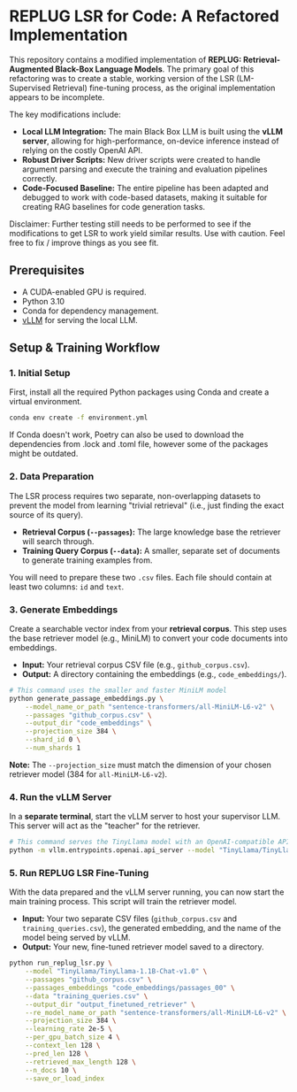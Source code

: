 # REPLUG LSR for Code: A Refactored Implementation

This repository contains a modified implementation of **REPLUG: Retrieval-Augmented Black-Box Language Models**. The primary goal of this refactoring was to create a stable, working version of the LSR (LM-Supervised Retrieval) fine-tuning process, as the original implementation appears to be incomplete.

The key modifications include:

* **Local LLM Integration:** The main Black Box LLM is built using the **vLLM server**, allowing for high-performance, on-device inference instead of relying on the costly OpenAI API.
* **Robust Driver Scripts:** New driver scripts were created to handle argument parsing and execute the training and evaluation pipelines correctly.
* **Code-Focused Baseline:** The entire pipeline has been adapted and debugged to work with code-based datasets, making it suitable for creating RAG baselines for code generation tasks.

Disclaimer: Further testing still needs to be performed to see if the modifications to get LSR to work yield similar results. Use with caution. Feel free to fix / improve things as you see fit.

## Prerequisites

* A CUDA-enabled GPU is required.
* Python 3.10
* Conda for dependency management.
* [vLLM](https://github.com/vllm-project/vllm) for serving the local LLM.

## Setup & Training Workflow

### 1. Initial Setup

First, install all the required Python packages using Conda and create a virtual environment.

```bash
conda env create -f environment.yml
```

If Conda doesn't work, Poetry can also be used to download the dependencies from .lock and .toml file, however some of the packages might be outdated.

### 2. Data Preparation

The LSR process requires two separate, non-overlapping datasets to prevent the model from learning "trivial retrieval" (i.e., just finding the exact source of its query).

* **Retrieval Corpus (`--passages`):** The large knowledge base the retriever will search through.
* **Training Query Corpus (`--data`):** A smaller, separate set of documents to generate training examples from.

You will need to prepare these two `.csv` files. Each file should contain at least two columns: `id` and `text`.

### 3. Generate Embeddings

Create a searchable vector index from your **retrieval corpus**. This step uses the base retriever model (e.g., MiniLM) to convert your code documents into embeddings.

* **Input:** Your retrieval corpus CSV file (e.g., `github_corpus.csv`).
* **Output:** A directory containing the embeddings (e.g., `code_embeddings/`).

```bash
# This command uses the smaller and faster MiniLM model
python generate_passage_embeddings.py \
    --model_name_or_path "sentence-transformers/all-MiniLM-L6-v2" \
    --passages "github_corpus.csv" \
    --output_dir "code_embeddings" \
    --projection_size 384 \
    --shard_id 0 \
    --num_shards 1
```

**Note:** The `--projection_size` must match the dimension of your chosen retriever model (384 for `all-MiniLM-L6-v2`).

### 4. Run the vLLM Server

In a **separate terminal**, start the vLLM server to host your supervisor LLM. This server will act as the "teacher" for the retriever.

```bash
# This command serves the TinyLlama model with an OpenAI-compatible API
python -m vllm.entrypoints.openai.api_server --model "TinyLlama/TinyLlama-1.1B-Chat-v1.0"
```

### 5. Run REPLUG LSR Fine-Tuning

With the data prepared and the vLLM server running, you can now start the main training process. This script will train the retriever model.

* **Input:** Your two separate CSV files (`github_corpus.csv` and `training_queries.csv`), the generated embedding, and the name of the model being served by vLLM.
* **Output:** Your new, fine-tuned retriever model saved to a directory.

```bash
python run_replug_lsr.py \
    --model "TinyLlama/TinyLlama-1.1B-Chat-v1.0" \
    --passages "github_corpus.csv" \
    --passages_embeddings "code_embeddings/passages_00" \
    --data "training_queries.csv" \
    --output_dir "output_finetuned_retriever" \
    --re_model_name_or_path "sentence-transformers/all-MiniLM-L6-v2" \
    --projection_size 384 \
    --learning_rate 2e-5 \
    --per_gpu_batch_size 4 \
    --context_len 128 \
    --pred_len 128 \
    --retrieved_max_length 128 \
    --n_docs 10 \
    --save_or_load_index
```